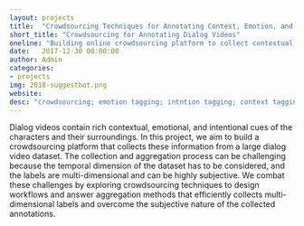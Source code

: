 ```yaml
---
layout: projects
title:  "Crowdsourcing Techniques for Annotating Context, Emotion, and Intention on Dialog Videos"
short_title: "Crowdsourcing for Annotating Dialog Videos"
oneline: "Building online crowdsourcing platform to collect contextual, emotional, and intentional labels on dialog videos"
date:   2017-12-30 00:00:00
author: Admin
categories:
- projects
img: 2018-suggestbot.png
website:
desc: "crowdsourcing; emotion tagging; intntion tagging; context tagging; video tagging"
---
```

Dialog videos contain rich contextual, emotional, and intentional cues of the characters and their surroundings. In this project, we aim to build a crowdsourcing platform that collects these information from a large dialog video dataset. The collection and aggregation process can be challenging because the temporal dimension of the dataset has to be considered, and the labels are multi-dimensional and can be highly subjective. We combat these challenges by exploring crowdsourcing techniques to design workflows and answer aggregation methods that efficiently collects multi-dimensional labels and overcome the subjective nature of the collected annotations.
